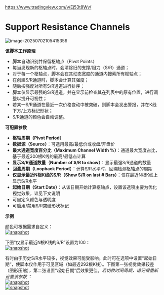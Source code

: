 https://www.tradingview.com/v/Ej53t8Wv/

# Support Resistance Channels

![image-20250702105415359](https://pkuxiaohou.oss-cn-beijing.aliyuncs.com/img/202507021054432.png)



**该脚本工作原理**

- 脚本自动识别并保留枢轴点（Pivot Points）
- 每当发现新的枢轴点时，会清除旧的支撑/阻力（S/R）通道；
- 对于每一个枢轴点，脚本会在其动态宽度的通道内搜索所有枢轴点；
- 在创建S/R通道时，脚本会计算其强度；
- 随后按强度对所有S/R通道进行排序；
- 脚本仅显示最强的S/R通道，并在显示前检查其在列表中的原有位置，进行调整以提升可视性；
- 若某一S/R通道在最近一次价格变动中被突破，则脚本会发出警报，并在K线下方/上方标记形状；
- S/R通道的颜色会自动调整。

**可配置参数**

- **枢轴周期（Pivot Period）**
- **数据源（Source）**：可选用最高/最低价或收盘/开盘价
- **最大通道宽度百分比（Maximum Channel Width %）**：通道最大宽度占比，基于最近300根K线的最高/最低点计算
- **显示S/R通道数量（Number of S/R to show）**：显示最强S/R通道的数量
- **回溯周期（Loopback Period）**：计算S/R水平时，回溯检测枢轴点的周期
- **仅显示最近N根K线的S/R（Show S/R on last # Bars）**：仅在最近N根K线上显示S/R水平
- **起始日期（Start Date）**：从该日期开始计算枢轴点，设置该选项主要为优化视觉效果，详见下文说明
- 可自定义颜色与透明度
- 可启用/禁用S/R突破形状标记

**示例**

颜色可根据需求自定义：  
[![snapshot](https://www.tradingview.com/x/uNqxUEyT/)](https://www.tradingview.com/x/uNqxUEyT/)

下图“仅显示最近N根K线的S/R”设置为100：  
[![snapshot](https://www.tradingview.com/x/APqnQkbI/)](https://www.tradingview.com/x/APqnQkbI/)

有时由于历史S/R水平较多，视觉效果可能受影响。此时可在选项中设置“起始日期”，使脚本仅作用于可见区域（如最近292根K线）。下图第一张视觉效果较差（图形压缩），第二张设置“起始日期”后效果更佳。*若切换时间周期，请记得重新设置该参数* ：  
[![snapshot](https://www.tradingview.com/x/fQz4VIjp/)](https://www.tradingview.com/x/fQz4VIjp/)  
[![snapshot](https://www.tradingview.com/x/0ewP3QV9/)](https://www.tradingview.com/x/0ewP3QV9/)



































